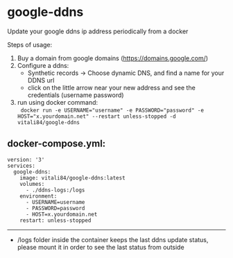 # google-ddns
Update your google ddns ip address periodically from a docker

Steps of usage:
1. Buy a domain from google domains (https://domains.google.com/)
2. Configure a ddns:
     - Synthetic records -> Choose dynamic DNS, and find a name for your DDNS url
     - click on the little arrow near your new address and see the credentials (username password)
3. run using docker command:  
    <code>
        docker run -e USERNAME="username" -e PASSWORD="password" -e HOST="x.yourdomain.net" --restart unless-stopped -d vitali84/google-ddns
    </code>
    
docker-compose.yml:
  --- 
    version: '3'
    services:
      google-ddns:
        image: vitali84/google-ddns:latest
        volumes:
          - ./ddns-logs:/logs
        environment:
          - USERNAME=username
          - PASSWORD=password
          - HOST=x.yourdomain.net
        restart: unless-stopped
   ---
    
  - /logs folder inside the container keeps the last ddns update status, please mount it in order to see the last status from outside
